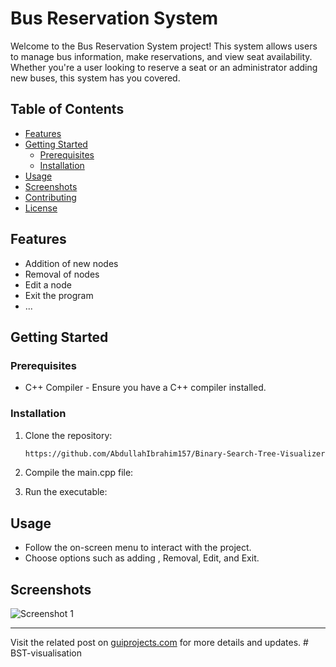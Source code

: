 # Bus Reservation System

Welcome to the Bus Reservation System project! This system allows users to manage bus information, make reservations, and view seat availability. Whether you're a user looking to reserve a seat or an administrator adding new buses, this system has you covered.

## Table of Contents

- [Features](#features)
- [Getting Started](#getting-started)
  - [Prerequisites](#prerequisites)
  - [Installation](#installation)
- [Usage](#usage)
- [Screenshots](#screenshots)
- [Contributing](#contributing)
- [License](#license)

## Features

- Addition of new nodes
- Removal of nodes
- Edit a node
- Exit the program
- ...

## Getting Started

### Prerequisites

- C++ Compiler - Ensure you have a C++ compiler installed.

### Installation

1. Clone the repository:

    ```bash
    https://github.com/AbdullahIbrahim157/Binary-Search-Tree-Visualizer/
    ```

2. Compile the main.cpp file:

   

3. Run the executable:

    
## Usage

- Follow the on-screen menu to interact with the project.
- Choose options such as adding , Removal, Edit, and Exit.

## Screenshots

![Screenshot 1](https://guiprojects.com/wp-content/uploads/2024/01/7-1.png)




---

Visit the related post on [guiprojects.com](https://guiprojects.com/binary-search-tree-visualizer/) for more details and updates.
#   B S T - v i s u a l i s a t i o n  
 